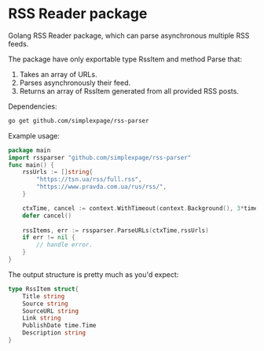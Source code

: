 # RSS Reader package
Golang RSS Reader package, which can parse asynchronous multiple RSS feeds.

The package have only exportable type RssItem and method Parse that:
1. Takes an array of URLs.
2. Parses asynchronously their feed.
3. Returns an array of RssItem generated from all provided RSS posts.

Dependencies:
```bash
go get github.com/simplexpage/rss-parser
```

Example usage:
```go
package main
import rssparser "github.com/simplexpage/rss-parser"
func main() {
	rssUrls := []string{
		"https://tsn.ua/rss/full.rss",
		"https://www.pravda.com.ua/rus/rss/",
	}

	ctxTime, cancel := context.WithTimeout(context.Background(), 3*time.Second)
	defer cancel()
	
	rssItems, err := rssparser.ParseURLs(ctxTime,rssUrls)
	if err != nil {
		// handle error.
	}
}
```

The output structure is pretty much as you'd expect:
```go
type RssItem struct{
    Title string
    Source string
    SourceURL string
    Link string
    PublishDate time.Time
    Description string
}
```
